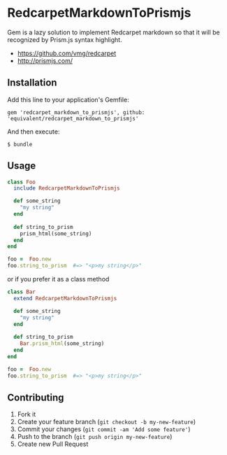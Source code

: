 # RedcarpetMarkdownToPrismjs

Gem is a lazy solution to implement Redcarpet markdown so that it will
be recognized by Prism.js syntax highlight.

* https://github.com/vmg/redcarpet
* http://prismjs.com/

## Installation

Add this line to your application's Gemfile:

    gem 'redcarpet_markdown_to_prismjs', github: 'equivalent/redcarpet_markdown_to_prismjs'

And then execute:

    $ bundle

## Usage

```ruby
class Foo
  include RedcarpetMarkdownToPrismjs

  def some_string
    "my string"
  end
 
  def string_to_prism
    prism_html(some_string)
  end
end

foo =  Foo.new
foo.string_to_prism  #=> "<p>my string</p>"
```

or if you prefer it as a class method

```ruby
class Bar
  extend RedcarpetMarkdownToPrismjs

  def some_string
    "my string"
  end
 
  def string_to_prism
    Bar.prism_html(some_string)
  end
end

foo =  Foo.new
foo.string_to_prism  #=> "<p>my string</p>"
```

## Contributing

1. Fork it
2. Create your feature branch (`git checkout -b my-new-feature`)
3. Commit your changes (`git commit -am 'Add some feature'`)
4. Push to the branch (`git push origin my-new-feature`)
5. Create new Pull Request
